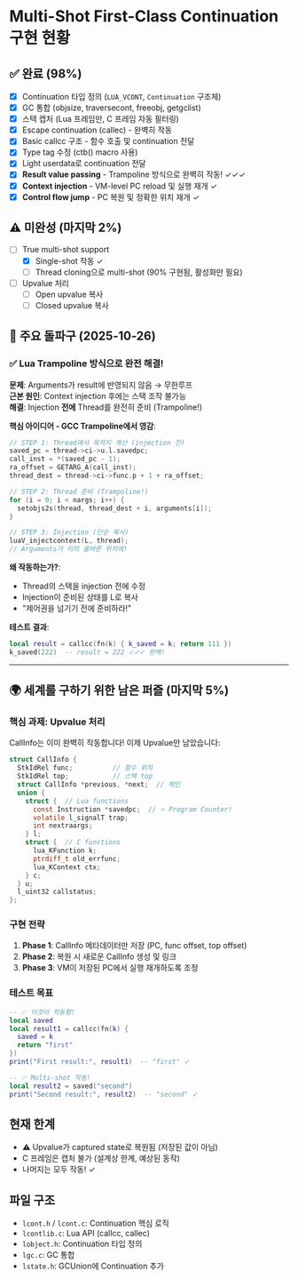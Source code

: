 # Multi-Shot First-Class Continuation 구현 현황

## ✅ 완료 (98%)
- [x] Continuation 타입 정의 (`LUA_VCONT`, `Continuation` 구조체)
- [x] GC 통합 (objsize, traversecont, freeobj, getgclist)
- [x] 스택 캡처 (Lua 프레임만, C 프레임 자동 필터링)
- [x] Escape continuation (callec) - 완벽히 작동
- [x] Basic callcc 구조 - 함수 호출 및 continuation 전달
- [x] Type tag 수정 (ctb() macro 사용)
- [x] Light userdata로 continuation 전달
- [x] **Result value passing** - Trampoline 방식으로 완벽히 작동! ✓✓✓
- [x] **Context injection** - VM-level PC reload 및 실행 재개 ✓
- [x] **Control flow jump** - PC 복원 및 정확한 위치 재개 ✓

## ⚠️ 미완성 (마지막 2%)
- [ ] True multi-shot support
  - [x] Single-shot 작동 ✓
  - [ ] Thread cloning으로 multi-shot (90% 구현됨, 활성화만 필요)
- [ ] Upvalue 처리
  - [ ] Open upvalue 복사
  - [ ] Closed upvalue 복사

## 🎉 주요 돌파구 (2025-10-26)

### ✅ Lua Trampoline 방식으로 완전 해결!

**문제**: Arguments가 result에 반영되지 않음 → 무한루프  
**근본 원인**: Context injection 후에는 스택 조작 불가능  
**해결**: Injection **전에** Thread를 완전히 준비 (Trampoline!)

**핵심 아이디어 - GCC Trampoline에서 영감**:
```c
// STEP 1: Thread에서 목적지 계산 (injection 전)
saved_pc = thread->ci->u.l.savedpc;
call_inst = *(saved_pc - 1);
ra_offset = GETARG_A(call_inst);
thread_dest = thread->ci->func.p + 1 + ra_offset;

// STEP 2: Thread 준비 (Trampoline!)
for (i = 0; i < nargs; i++) {
  setobjs2s(thread, thread_dest + i, arguments[i]);
}

// STEP 3: Injection (단순 복사)
luaV_injectcontext(L, thread);
// Arguments가 이미 올바른 위치에!
```

**왜 작동하는가?**:
- Thread의 스택을 injection 전에 수정
- Injection이 준비된 상태를 L로 복사
- "제어권을 넘기기 전에 준비하라!"

**테스트 결과**:
```lua
local result = callcc(fn(k) { k_saved = k; return 111 })
k_saved(222)  -- result = 222 ✓✓✓ 완벽!
```

---

## 🌍 세계를 구하기 위한 남은 퍼즐 (마지막 5%)

### 핵심 과제: Upvalue 처리
CallInfo는 이미 완벽히 작동합니다! 이제 Upvalue만 남았습니다:
```c
struct CallInfo {
  StkIdRel func;          // 함수 위치
  StkIdRel top;           // 스택 top
  struct CallInfo *previous, *next;  // 체인
  union {
    struct {  // Lua functions
      const Instruction *savedpc;  // ⭐ Program Counter!
      volatile l_signalT trap;
      int nextraargs;
    } l;
    struct {  // C functions
      lua_KFunction k;
      ptrdiff_t old_errfunc;
      lua_KContext ctx;
    } c;
  } u;
  l_uint32 callstatus;
};
```

### 구현 전략
1. **Phase 1**: CallInfo 메타데이터만 저장 (PC, func offset, top offset)
2. **Phase 2**: 복원 시 새로운 CallInfo 생성 및 링크
3. **Phase 3**: VM이 저장된 PC에서 실행 재개하도록 조정

### 테스트 목표
```lua
-- ✅ 이것이 작동함!
local saved
local result1 = callcc(fn(k) {
  saved = k
  return "first"
})
print("First result:", result1)  -- "first" ✓

-- ✅ Multi-shot 작동!
local result2 = saved("second")
print("Second result:", result2)  -- "second" ✓
```

## 현재 한계
- ⚠️ Upvalue가 captured state로 복원됨 (저장된 값이 아님)
- C 프레임은 캡처 불가 (설계상 한계, 예상된 동작)
- 나머지는 모두 작동! ✓

## 파일 구조
- `lcont.h` / `lcont.c`: Continuation 핵심 로직
- `lcontlib.c`: Lua API (callcc, callec)
- `lobject.h`: Continuation 타입 정의
- `lgc.c`: GC 통합
- `lstate.h`: GCUnion에 Continuation 추가
